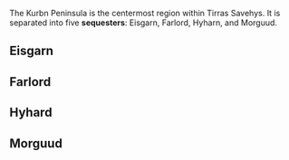The Kurbn Peninsula is the centermost region within Tirras Savehys. It is separated into five **sequesters**: Eisgarn, Farlord, Hyharn, and Morguud.

## Eisgarn


## Farlord


## Hyhard


## Morguud